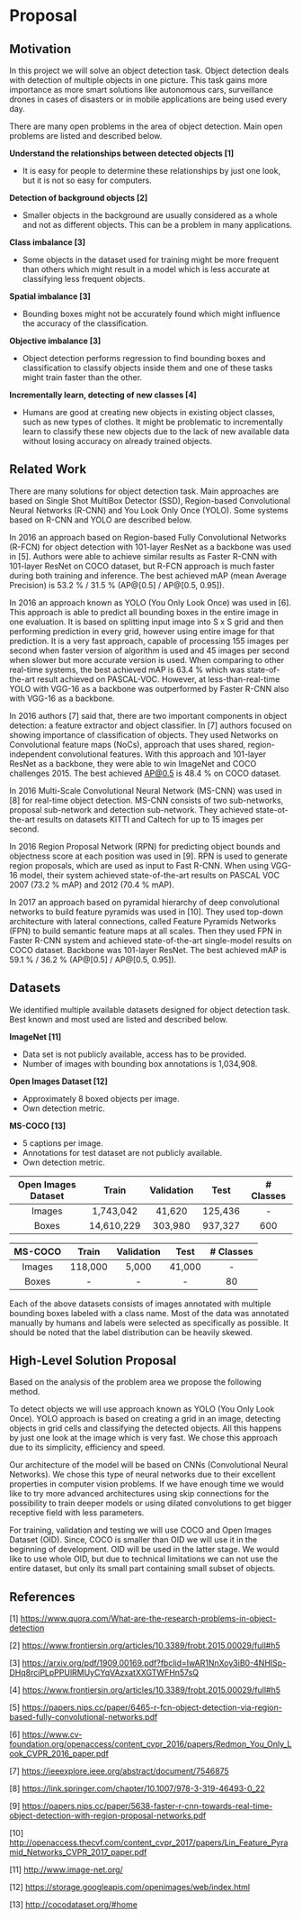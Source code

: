 # Proposal

## Motivation
In this project we will solve an object detection task. Object detection deals 
with detection of multiple objects in one picture. This task gains more 
importance as more smart solutions like autonomous cars, surveillance drones 
in cases of disasters or in mobile applications are being used every day.

There are many open problems in the area of object detection. Main open 
problems are listed and described below.

__Understand the relationships between detected objects [1]__ 
- It is easy for people to determine these relationships by just one look, but
it is not so easy for computers.

__Detection of background objects [2]__ 
- Smaller objects in the background are usually considered as a whole and not 
as different objects. This can be a problem in many applications.

__Class imbalance [3]__ 
- Some objects in the dataset used for training might be more frequent than 
others which might result in a model which is less accurate at classifying 
less frequent objects.

__Spatial imbalance [3]__
- Bounding boxes might not be accurately found which might influence the 
accuracy of the classification.

__Objective imbalance [3]__ 
- Object detection performs regression to find bounding boxes and 
classification 
to classify objects inside them and one of these tasks might train faster than 
the other.

__Incrementally learn, detecting of new classes [4]__ 
- Humans are good at creating new objects in existing object classes, such as
new types of clothes. It might be problematic to incrementally learn to 
classify these new objects due to the lack of new available data without 
losing accuracy on already trained objects.

## Related Work
There are many solutions for object detection task. Main approaches are based
on Single Shot MultiBox Detector (SSD), Region-based Convolutional Neural 
Networks (R-CNN) and You Look Only Once (YOLO). Some systems based on R-CNN 
and YOLO are described below. 

In 2016 an approach based on Region-based Fully Convolutional Networks (R-FCN)
for object detection with 101-layer ResNet as a backbone was used in [5]. 
Authors were able to achieve similar results as Faster R-CNN with 101-layer
ResNet on COCO dataset, but R-FCN approach is much faster during both training
and inference. The best achieved mAP (mean Average Precision)
is 53.2 % / 31.5 % (AP@[0.5] / AP@[0.5, 0.95]).

In 2016 an approach known as YOLO (You Only Look Once) was used in [6]. This
approach is able to predict all bounding boxes in the entire image in one 
evaluation. It is based on splitting input image into S x S grid and then 
performing prediction in every grid, however using entire image for that 
prediction. It is a very fast approach, capable of processing 155 images per 
second when faster version of algorithm is used and 45 images per second when 
slower but more accurate version is used. When comparing to other real-time 
systems, the best achieved mAP is 63.4 % which was state-of-the-art result 
achieved on PASCAL-VOC. However, at less-than-real-time YOLO with VGG-16 as a 
backbone was outperformed by Faster R-CNN also with VGG-16 as a backbone.

In 2016 authors [7] said that, there are two important components in object 
detection: a feature extractor and object classifier. In [7] authors focused
on showing importance of classification of objects. They used Networks on 
Convolutional feature maps (NoCs), approach that uses shared, 
region-independent convolutional features. With this approach and 101-layer 
ResNet as a backbone, they were able to win ImageNet and COCO challenges 2015. 
The best achieved AP@0.5 is 48.4 % on COCO dataset.

In 2016 Multi-Scale Convolutional Neural Network (MS-CNN) was used in [8] 
for real-time object detection. MS-CNN consists of two sub-networks, proposal 
sub-network and detection sub-network. They achieved state-ot-the-art 
results on datasets KITTI and Caltech for up to 15 images per second.

In 2016 Region Proposal Network (RPN) for predicting object bounds and 
objectness score at each position was used in [9]. RPN is used to generate 
region proposals, which are used as input to Fast R-CNN. When using VGG-16 
model, their system achieved state-of-the-art results on PASCAL VOC 2007 
(73.2 % mAP) and 2012 (70.4 % mAP).

In 2017 an approach based on pyramidal hierarchy of deep convolutional 
networks to build feature pyramids was used in [10]. They used top-down 
architecture with lateral connections, called Feature Pyramids Networks (FPN) 
to build semantic feature maps at all scales. Then they used FPN in Faster 
R-CNN system and achieved state-of-the-art single-model results on COCO dataset.
Backbone was 101-layer ResNet. The best achieved mAP is 
59.1 % / 36.2 % (AP@[0.5] / AP@[0.5, 0.95]).

## Datasets
We identified multiple available datasets designed for object detection task. 
Best known and most used are listed and described below.

__ImageNet [11]__ 
- Data set is not publicly available, access has to be provided. 
- Number of images with bounding box annotations is 1,034,908.

__Open Images Dataset [12]__ 
- Approximately 8 boxed objects per image.
- Own detection metric.

__MS-COCO [13]__ 
- 5 captions per image.
- Annotations for test dataset are not publicly available.
- Own detection metric.

| Open Images Dataset |    Train   | Validation |   Test  | # Classes |
|:-------------------:|:----------:|:----------:|:-------:|:---------:|
|        Images       |  1,743,042 |   41,620   | 125,436 |     -     |
|        Boxes        | 14,610,229 |   303,980  | 937,327 |    600    |

| MS-COCO |  Train  | Validation |  Test  | # Classes |
|:-------:|:-------:|:----------:|:------:|:---------:|
|  Images | 118,000 |    5,000   | 41,000 |     -     |
|  Boxes  |    -    |      -     |    -   |     80    |

Each of the above datasets consists of images annotated with multiple 
bounding boxes labeled with a class name. Most of the data was annotated 
manually by humans and labels were selected as specifically as possible. 
It should be noted that the label distribution can be heavily skewed.

## High-Level Solution Proposal
Based on the analysis of the problem area we propose the following method. 

To detect objects we will use approach known as YOLO (You Only Look Once). 
YOLO approach is based on creating a grid in an image, detecting objects in 
grid cells and classifying the detected objects. All this happens by just one 
look at the image which is very fast. We chose this approach due to its 
simplicity, efficiency and speed.

Our architecture of the model will be based on CNNs (Convolutional Neural 
Networks). We chose this type of neural networks due to their excellent 
properties in computer vision problems. If we have enough time we would like 
to try more advanced architectures using skip connections  for the possibility 
to train deeper models or using dilated convolutions to get bigger receptive 
field with less parameters.

For training, validation and testing we will use COCO and Open Images Dataset 
(OID). Since, COCO is smaller than OID we will use it in the beginning of 
development. OID will be used in the latter stage. We would like to use whole 
OID, but  due to technical limitations we can not use the entire dataset, 
but only its small part containing small subset of objects.

## References
[1] https://www.quora.com/What-are-the-research-problems-in-object-detection

[2] https://www.frontiersin.org/articles/10.3389/frobt.2015.00029/full#h5

[3] https://arxiv.org/pdf/1909.00169.pdf?fbclid=IwAR1NnXoy3iB0-4NHISp-DHq8rciPLpPPUlRMUyCYqVAzxatXXGTWFHn57sQ

[4] https://www.frontiersin.org/articles/10.3389/frobt.2015.00029/full#h5

[5] https://papers.nips.cc/paper/6465-r-fcn-object-detection-via-region-based-fully-convolutional-networks.pdf

[6] https://www.cv-foundation.org/openaccess/content_cvpr_2016/papers/Redmon_You_Only_Look_CVPR_2016_paper.pdf

[7] https://ieeexplore.ieee.org/abstract/document/7546875

[8] https://link.springer.com/chapter/10.1007/978-3-319-46493-0_22

[9] https://papers.nips.cc/paper/5638-faster-r-cnn-towards-real-time-object-detection-with-region-proposal-networks.pdf

[10] http://openaccess.thecvf.com/content_cvpr_2017/papers/Lin_Feature_Pyramid_Networks_CVPR_2017_paper.pdf

[11] http://www.image-net.org/

[12] https://storage.googleapis.com/openimages/web/index.html

[13] http://cocodataset.org/#home
